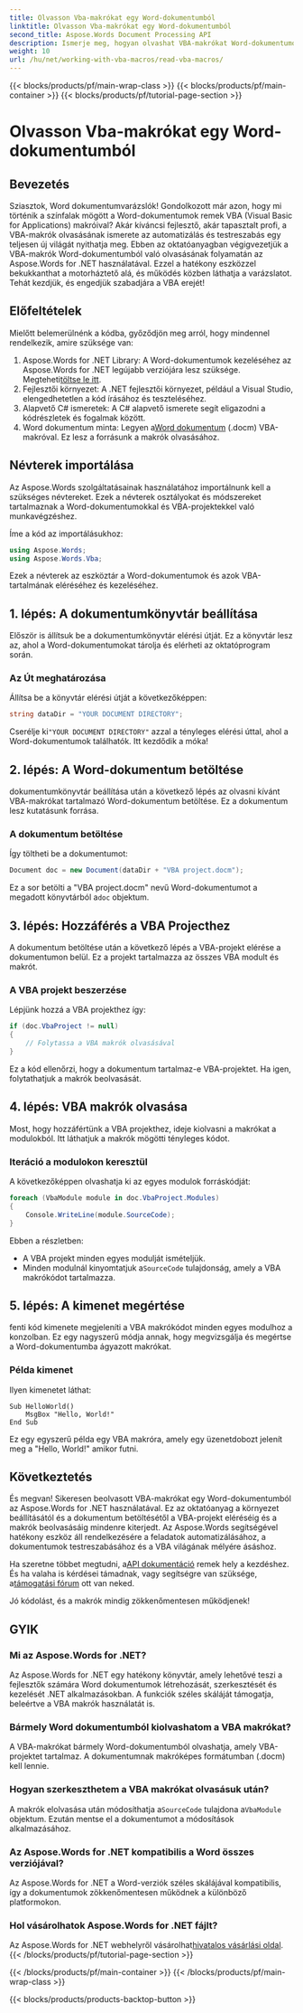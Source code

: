 ```yaml
---
title: Olvasson Vba-makrókat egy Word-dokumentumból
linktitle: Olvasson Vba-makrókat egy Word-dokumentumból
second_title: Aspose.Words Document Processing API
description: Ismerje meg, hogyan olvashat VBA-makrókat Word-dokumentumokból az Aspose.Words for .NET használatával. Kövesse részletes útmutatónkat a zökkenőmentes dokumentumautomatizáláshoz!
weight: 10
url: /hu/net/working-with-vba-macros/read-vba-macros/
---
```


{{< blocks/products/pf/main-wrap-class >}}
{{< blocks/products/pf/main-container >}}
{{< blocks/products/pf/tutorial-page-section >}}

# Olvasson Vba-makrókat egy Word-dokumentumból

## Bevezetés

Sziasztok, Word dokumentumvarázslók! Gondolkozott már azon, hogy mi történik a színfalak mögött a Word-dokumentumok remek VBA (Visual Basic for Applications) makróival? Akár kíváncsi fejlesztő, akár tapasztalt profi, a VBA-makrók olvasásának ismerete az automatizálás és testreszabás egy teljesen új világát nyithatja meg. Ebben az oktatóanyagban végigvezetjük a VBA-makrók Word-dokumentumból való olvasásának folyamatán az Aspose.Words for .NET használatával. Ezzel a hatékony eszközzel bekukkanthat a motorháztető alá, és működés közben láthatja a varázslatot. Tehát kezdjük, és engedjük szabadjára a VBA erejét!

## Előfeltételek

Mielőtt belemerülnénk a kódba, győződjön meg arról, hogy mindennel rendelkezik, amire szüksége van:

1.  Aspose.Words for .NET Library: A Word-dokumentumok kezeléséhez az Aspose.Words for .NET legújabb verziójára lesz szüksége. Megteheti[töltse le itt](https://releases.aspose.com/words/net/).
2. Fejlesztői környezet: A .NET fejlesztői környezet, például a Visual Studio, elengedhetetlen a kód írásához és teszteléséhez.
3. Alapvető C# ismeretek: A C# alapvető ismerete segít eligazodni a kódrészletek és fogalmak között.
4.  Word dokumentum minta: Legyen a[Word dokumentum](https://github.com/aspose-words/Aspose.Words-for-.NET/raw/99ba2a2d8b5d650deb40106225f383376b8b4bc6/Examples/Data/VBA%20project.docm) (.docm) VBA-makróval. Ez lesz a forrásunk a makrók olvasásához.

## Névterek importálása

Az Aspose.Words szolgáltatásainak használatához importálnunk kell a szükséges névtereket. Ezek a névterek osztályokat és módszereket tartalmaznak a Word-dokumentumokkal és VBA-projektekkel való munkavégzéshez.

Íme a kód az importálásukhoz:

```csharp
using Aspose.Words;
using Aspose.Words.Vba;
```

Ezek a névterek az eszköztár a Word-dokumentumok és azok VBA-tartalmának eléréséhez és kezeléséhez.

## 1. lépés: A dokumentumkönyvtár beállítása

Először is állítsuk be a dokumentumkönyvtár elérési útját. Ez a könyvtár lesz az, ahol a Word-dokumentumokat tárolja és elérheti az oktatóprogram során.

### Az Út meghatározása

Állítsa be a könyvtár elérési útját a következőképpen:

```csharp
string dataDir = "YOUR DOCUMENT DIRECTORY";
```

 Cserélje ki`"YOUR DOCUMENT DIRECTORY"` azzal a tényleges elérési úttal, ahol a Word-dokumentumok találhatók. Itt kezdődik a móka!

## 2. lépés: A Word-dokumentum betöltése

dokumentumkönyvtár beállítása után a következő lépés az olvasni kívánt VBA-makrókat tartalmazó Word-dokumentum betöltése. Ez a dokumentum lesz kutatásunk forrása.

### A dokumentum betöltése

Így töltheti be a dokumentumot:

```csharp
Document doc = new Document(dataDir + "VBA project.docm");
```

 Ez a sor betölti a "VBA project.docm" nevű Word-dokumentumot a megadott könyvtárból a`doc` objektum.

## 3. lépés: Hozzáférés a VBA Projecthez

A dokumentum betöltése után a következő lépés a VBA-projekt elérése a dokumentumon belül. Ez a projekt tartalmazza az összes VBA modult és makrót.

### A VBA projekt beszerzése

Lépjünk hozzá a VBA projekthez így:

```csharp
if (doc.VbaProject != null)
{
    // Folytassa a VBA makrók olvasásával
}
```

Ez a kód ellenőrzi, hogy a dokumentum tartalmaz-e VBA-projektet. Ha igen, folytathatjuk a makrók beolvasását.

## 4. lépés: VBA makrók olvasása

Most, hogy hozzáfértünk a VBA projekthez, ideje kiolvasni a makrókat a modulokból. Itt láthatjuk a makrók mögötti tényleges kódot.

### Iteráció a modulokon keresztül

A következőképpen olvashatja ki az egyes modulok forráskódját:

```csharp
foreach (VbaModule module in doc.VbaProject.Modules)
{
    Console.WriteLine(module.SourceCode);
}
```

Ebben a részletben:
- A VBA projekt minden egyes modulját ismételjük.
-  Minden modulnál kinyomtatjuk a`SourceCode` tulajdonság, amely a VBA makrókódot tartalmazza.

## 5. lépés: A kimenet megértése

fenti kód kimenete megjeleníti a VBA makrókódot minden egyes modulhoz a konzolban. Ez egy nagyszerű módja annak, hogy megvizsgálja és megértse a Word-dokumentumba ágyazott makrókat.

### Példa kimenet

Ilyen kimenetet láthat:

```
Sub HelloWorld()
    MsgBox "Hello, World!"
End Sub
```

Ez egy egyszerű példa egy VBA makróra, amely egy üzenetdobozt jelenít meg a "Hello, World!" amikor futni.

## Következtetés

És megvan! Sikeresen beolvasott VBA-makrókat egy Word-dokumentumból az Aspose.Words for .NET használatával. Ez az oktatóanyag a környezet beállításától és a dokumentum betöltésétől a VBA-projekt eléréséig és a makrók beolvasásáig mindenre kiterjedt. Az Aspose.Words segítségével hatékony eszköz áll rendelkezésére a feladatok automatizálásához, a dokumentumok testreszabásához és a VBA világának mélyére ásáshoz.

 Ha szeretne többet megtudni, a[API dokumentáció](https://reference.aspose.com/words/net/) remek hely a kezdéshez. És ha valaha is kérdései támadnak, vagy segítségre van szüksége, a[támogatási fórum](https://forum.aspose.com/c/words/8) ott van neked.

Jó kódolást, és a makrók mindig zökkenőmentesen működjenek!

## GYIK

### Mi az Aspose.Words for .NET?  
Az Aspose.Words for .NET egy hatékony könyvtár, amely lehetővé teszi a fejlesztők számára Word dokumentumok létrehozását, szerkesztését és kezelését .NET alkalmazásokban. A funkciók széles skáláját támogatja, beleértve a VBA makrók használatát is.

### Bármely Word dokumentumból kiolvashatom a VBA makrókat?  
A VBA-makrókat bármely Word-dokumentumból olvashatja, amely VBA-projektet tartalmaz. A dokumentumnak makróképes formátumban (.docm) kell lennie.

### Hogyan szerkeszthetem a VBA makrókat olvasásuk után?  
 A makrók elolvasása után módosíthatja a`SourceCode` tulajdona a`VbaModule` objektum. Ezután mentse el a dokumentumot a módosítások alkalmazásához.

### Az Aspose.Words for .NET kompatibilis a Word összes verziójával?  
Az Aspose.Words for .NET a Word-verziók széles skálájával kompatibilis, így a dokumentumok zökkenőmentesen működnek a különböző platformokon.

### Hol vásárolhatok Aspose.Words for .NET fájlt?  
 Az Aspose.Words for .NET webhelyről vásárolhat[hivatalos vásárlási oldal](https://purchase.aspose.com/buy).
{{< /blocks/products/pf/tutorial-page-section >}}

{{< /blocks/products/pf/main-container >}}
{{< /blocks/products/pf/main-wrap-class >}}

{{< blocks/products/products-backtop-button >}}
